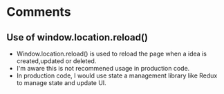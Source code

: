 # Comments

## Use of window.location.reload()

* Window.location.reload() is used to reload the page when a idea is created,updated or deleted.
* I'm aware this is not recommened usage in production code.
* In production code, I would use state a management library like Redux to manage state and update UI.


